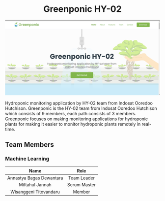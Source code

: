 <h1 align="center"> Greenponic HY-02 </h1>
<p align="center"><img src="https://github.com/C22-HY02-Bangkit/greenponic-profile/blob/master/assets/img/web-preview.png" width="900px"></p>

Hydroponic monitoring application by HY-02 team from Indosat Ooredoo Hutchison. Greenponic is the HY-02 team from Indosat Ooredoo Hutchison which consists of 9 members, each path consists of 3 members. Greenponic focuses on making monitoring applications for hydroponic plants for making it easier to monitor hydroponic plants remotely in real-time.

<h2>Team Members</h2>

<h3>Machine Learning</h3>

| Name |Role |
|:----:|:----:|
|Annastya Bagas Dewantara|Team Leader|
|Miftahul Jannah|Scrum Master|
|Wisanggeni Titovandaru|Member|
